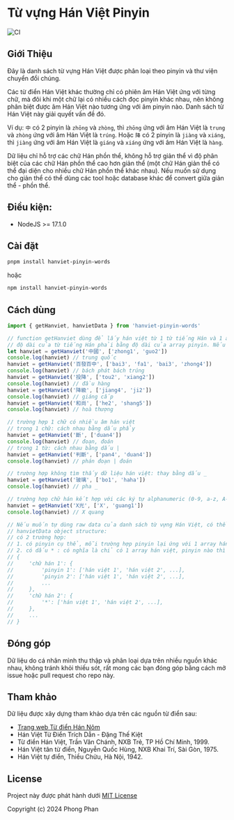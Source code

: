 # Từ vựng Hán Việt Pinyin
![CI](https://github.com/ph0ngp/hanviet-pinyin-words/actions/workflows/ci.yml/badge.svg)

## Giới Thiệu

<!-- TODO convert to typescript, add a linter formatter -->

Đây là danh sách từ vựng Hán Việt được phân loại theo pinyin và thư viện chuyển đổi chúng.

Các từ điển Hán Việt khác thường chỉ có phiên âm Hán Việt ứng với từng chữ, mà đôi khi một chữ lại có nhiều cách đọc pinyin khác nhau, nên không phân biệt được âm Hán Việt nào tương ứng với âm pinyin nào. Danh sách từ Hán Việt này giải quyết vấn đề đó.

Ví dụ: `中` có 2 pinyin là `zhōng` và `zhòng`, thì `zhōng` ứng với âm Hán Việt là `trung` và `zhòng` ứng với âm Hán Việt là `trúng`.  Hoặc `降` có 2 pinyin là `jiàng` và `xiáng`, thì `jiàng` ứng với âm Hán Việt là `giáng` và `xiáng` ứng với âm Hán Việt là `hàng`.

Dữ liệu chỉ hỗ trợ các chữ Hán phồn thể, không hỗ trợ giản thể vì độ phân biệt của các chữ Hán phồn thể cao hơn giản thể (một chữ Hán giản thể có thể đại diện cho nhiều chữ Hán phồn thể khác nhau). Nếu muốn sử dụng cho giản thể có thể dùng các tool hoặc database khác để convert giữa giản thể - phồn thể.

## Điều kiện:

- NodeJS >= 17.1.0

## Cài đặt

```bash
pnpm install hanviet-pinyin-words
```

hoặc

```bash
npm install hanviet-pinyin-words
```

## Cách dùng

```javascript
import { getHanviet, hanvietData } from 'hanviet-pinyin-words'

// function getHanviet dùng để lấy hán việt từ 1 từ tiếng Hán và 1 array pinyin tương ứng
// độ dài của từ tiếng Hán phải bằng độ dài của array pinyin. Nếu không sẽ throw Error
let hanviet = getHanviet('中國', ['zhong1', 'guo2'])
console.log(hanviet) // trung quốc
hanviet = getHanviet('百發百中', ['bai3', 'fa1', 'bai3', 'zhong4'])
console.log(hanviet) // bách phát bách trúng
hanviet = getHanviet('投降', ['tou2', 'xiang2'])
console.log(hanviet) // đầu hàng
hanviet = getHanviet('降級', ['jiang4', 'ji2'])
console.log(hanviet) // giáng cấp
hanviet = getHanviet('和尚', ['he2', 'shang5'])
console.log(hanviet) // hoà thượng

// trường hợp 1 chữ có nhiều âm hán việt
// trong 1 chữ: cách nhau bằng dấu phẩy
hanviet = getHanviet('斷', ['duan4'])
console.log(hanviet) // đoạn, đoán
// trong 1 từ: cách nhau bằng dấu |
hanviet = getHanviet('判斷', ['pan4', 'duan4'])
console.log(hanviet) // phán đoạn | đoán

// trường hợp không tìm thấy dữ liệu hán việt: thay bằng dấu _
hanviet = getHanviet('玻璃', ['bo1', 'haha'])
console.log(hanviet) // pha _

// trường hợp chữ hán kết hợp với các ký tự alphanumeric (0-9, a-z, A-Z): giữ nguyên các ký tự alphanumeric
hanviet = getHanviet('X光', ['X', 'guang1'])
console.log(hanviet) // X quang

// Nếu muốn tự dùng raw data của danh sách từ vựng Hán Việt, có thể import hanvietData
// hanvietData object structure:
// có 2 trường hợp:
// 1. có pinyin cụ thể, mỗi trường hợp pinyin lại ứng với 1 array hán việt
// 2. có dấu * : có nghĩa là chỉ có 1 array hán việt, pinyin nào thì cũng là array đó
// {
//     'chữ hán 1': {
//         'pinyin 1': ['hán việt 1', 'hán việt 2', ...],
//         'pinyin 2': ['hán việt 1', 'hán việt 2', ...],
//         ...
//     },
//     'chữ hán 2': {
//         '*': ['hán việt 1', 'hán việt 2', ...],
//     },
//     ...
// }
```

## Đóng góp

Dữ liệu do cá nhân mình thu thập và phân loại dựa trên nhiều nguồn khác nhau, không tránh khỏi thiếu sót, rất mong các bạn đóng góp bằng cách mở issue hoặc pull request cho repo này.

## Tham khảo

Dữ liệu được xây dựng tham khảo dựa trên các nguồn từ điển sau:

- [Trang web Từ điển Hán Nôm](https://hvdic.thivien.net/)
- Hán Việt Từ Điển Trích Dẫn - Đặng Thế Kiệt
- Từ điển Hán Việt, Trần Văn Chánh, NXB Trẻ, TP Hồ Chí Minh, 1999.
- Hán Việt tân từ điển, Nguyễn Quốc Hùng, NXB Khai Trí, Sài Gòn, 1975.
- Hán Việt tự điển, Thiều Chửu, Hà Nội, 1942.

## License

Project này được phát hành dưới [MIT License](LICENSE)

Copyright (c) 2024 Phong Phan
